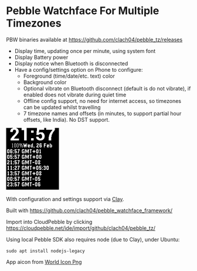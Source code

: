 Pebble Watchface For Multiple Timezones
=======================================

PBW binaries available at https://github.com/clach04/pebble_tz/releases

  * Display time, updating once per minute, using system font
  * Display Battery power
  * Display notice when Bluetooth is disconnected
  * Have a config/settings option on Phone to configure:
      * Foreground (time/date/etc. text) color
      * Background color
      * Optional vibrate on Bluetooth disconnect (default is do not vibrate), if enabled does not vibrate during quiet time
      * Offline config support, no need for internet access, so timezones can be updated whilst travelling
      * 7 timezone names and offsets (in minutes, to support partial hour offsets, like India). No DST support.

<img src="assets/screenshot_7_zones.png" alt="7 Time Zone Pebble screenshot"> 



With configuration and settings support via [Clay](https://github.com/clach04/pebble-clay/tree/clach04_emulator_url_index).

Built with https://github.com/clach04/pebble_watchface_framework/

Import into CloudPebble by clicking https://cloudpebble.net/ide/import/github/clach04/pebble_tz/

Using local Pebble SDK also requires node (due to Clay), under Ubuntu:

    sudo apt install nodejs-legacy

App aicon from <a href="http://getdrawings.com/world-icon-png">World Icon Png</a>
